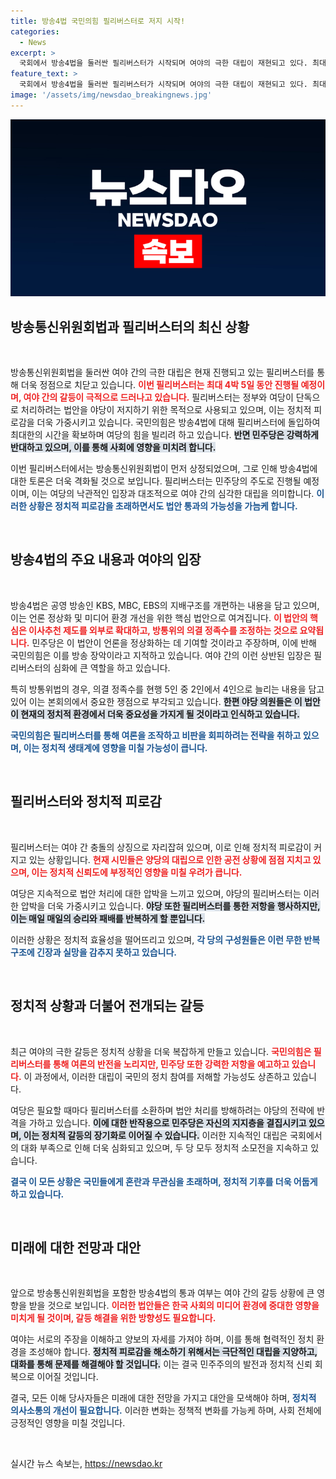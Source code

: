 ```yaml
---
title: 방송4법 국민의힘 필리버스터로 저지 시작!
categories:
  - News
excerpt: >
  국회에서 방송4법을 둘러싼 필리버스터가 시작되며 여야의 극한 대립이 재현되고 있다. 최대 4박 5일의 무제한 토론 후, 거부권과 재표결 수순이 반복될 것으로 예상되는 가운데 피로감이 커지고 있다. 과연 이번 대치의 끝은 어디일지 주목된다!
feature_text: >
  국회에서 방송4법을 둘러싼 필리버스터가 시작되며 여야의 극한 대립이 재현되고 있다. 최대 4박 5일의 무제한 토론 후, 거부권과 재표결 수순이 반복될 것으로 예상되는 가운데 피로감이 커지고 있다. 과연 이번 대치의 끝은 어디일지 주목된다!
image: '/assets/img/newsdao_breakingnews.jpg'
---
```


<p><img src="/assets/img/newsdao_breakingnews.jpg" alt="cryptoinkorea 속보" /></p>

<h2 data-ke-size="size26">방송통신위원회법과 필리버스터의 최신 상황</h2>

<p data-ke-size="size16">&nbsp;</p>

<p>방송통신위원회법을 둘러싼 여야 간의 극한 대립은 현재 진행되고 있는 필리버스터를 통해 더욱 정점으로 치닫고 있습니다. <b><span style="color: #ee2323;">이번 필리버스터는 최대 4박 5일 동안 진행될 예정이며, 여야 간의 갈등이 극적으로 드러나고 있습니다.</span></b> 필리버스터는 정부와 여당이 단독으로 처리하려는 법안을 야당이 저지하기 위한 목적으로 사용되고 있으며, 이는 정치적 피로감을 더욱 가중시키고 있습니다. 국민의힘은 방송4법에 대해 필리버스터에 돌입하여 최대한의 시간을 확보하며 여당의 힘을 빌리려 하고 있습니다. <b><span style="background-color: #21538527;">반면 민주당은 강력하게 반대하고 있으며, 이를 통해 사회에 영향을 미치려 합니다.</span></b> </p>

<p>이번 필리버스터에서는 방송통신위원회법이 먼저 상정되었으며, 그로 인해 방송4법에 대한 토론은 더욱 격화될 것으로 보입니다. 필리버스터는 민주당의 주도로 진행될 예정이며, 이는 여당의 낙관적인 입장과 대조적으로 여야 간의 심각한 대립을 의미합니다. <b><span style="color: #1a5490;">이러한 상황은 정치적 피로감을 초래하면서도 법안 통과의 가능성을 가늠케 합니다.</span></b></p>

<p data-ke-size="size16">&nbsp;</p>

<h2 data-ke-size="size26">방송4법의 주요 내용과 여야의 입장</h2>

<p data-ke-size="size16">&nbsp;</p>

<p>방송4법은 공영 방송인 KBS, MBC, EBS의 지배구조를 개편하는 내용을 담고 있으며, 이는 언론 정상화 및 미디어 환경 개선을 위한 핵심 법안으로 여겨집니다. <b><span style="color: #ee2323;">이 법안의 핵심은 이사추천 제도를 외부로 확대하고, 방통위의 의결 정족수를 조정하는 것으로 요약됩니다.</span></b> 민주당은 이 법안이 언론을 정상화하는 데 기여할 것이라고 주장하며, 이에 반해 국민의힘은 이를 방송 장악이라고 지적하고 있습니다. 여야 간의 이런 상반된 입장은 필리버스터의 심화에 큰 역할을 하고 있습니다. </p>

<p>특히 방통위법의 경우, 의결 정족수를 현행 5인 중 2인에서 4인으로 늘리는 내용을 담고 있어 이는 본회의에서 중요한 쟁점으로 부각되고 있습니다. <b><span style="background-color: #21538527;">한편 야당 의원들은 이 법안이 현재의 정치적 환경에서 더욱 중요성을 가지게 될 것이라고 인식하고 있습니다.</span></b>  </p>

<p><b><span style="color: #1a5490;">국민의힘은 필리버스터를 통해 여론을 조작하고 비판을 회피하려는 전략을 취하고 있으며, 이는 정치적 생태계에 영향을 미칠 가능성이 큽니다.</span></b></p>

<p data-ke-size="size16">&nbsp;</p>

<h2 data-ke-size="size26">필리버스터와 정치적 피로감</h2>

<p data-ke-size="size16">&nbsp;</p>

<p>필리버스터는 여야 간 충돌의 상징으로 자리잡혀 있으며, 이로 인해 정치적 피로감이 커지고 있는 상황입니다. <b><span style="color: #ee2323;">현재 시민들은 양당의 대립으로 인한 공전 상황에 점점 지치고 있으며, 이는 정치적 신뢰도에 부정적인 영향을 미칠 우려가 큽니다.</span></b> </p>

<p>여당은 지속적으로 법안 처리에 대한 압박을 느끼고 있으며, 야당의 필리버스터는 이러한 압박을 더욱 가중시키고 있습니다. <b><span style="background-color: #21538527;">야당 또한 필리버스터를 통한 저항을 행사하지만, 이는 매일 매일의 승리와 패배를 반복하게 할 뿐입니다.</span></b> </p>

<p>이러한 상황은 정치적 효율성을 떨어뜨리고 있으며, <b><span style="color: #1a5490;">각 당의 구성원들은 이런 무한 반복 구조에 긴장과 실망을 감추지 못하고 있습니다.</span></b> </p>

<p data-ke-size="size16">&nbsp;</p>

<h2 data-ke-size="size26">정치적 상황과 더불어 전개되는 갈등</h2>

<p data-ke-size="size16">&nbsp;</p>

<p>최근 여야의 극한 갈등은 정치적 상황을 더욱 복잡하게 만들고 있습니다. <b><span style="color: #ee2323;">국민의힘은 필리버스터를 통해 여론의 반전을 노리지만, 민주당 또한 강력한 저항을 예고하고 있습니다.</span></b> 이 과정에서, 이러한 대립이 국민의 정치 참여를 저해할 가능성도 상존하고 있습니다. </p>

<p>여당은 필요할 때마다 필리버스터를 소환하며 법안 처리를 방해하려는 야당의 전략에 반격을 가하고 있습니다. <b><span style="background-color: #21538527;">이에 대한 반작용으로 민주당은 자신의 지지층을 결집시키고 있으며, 이는 정치적 갈등의 장기화로 이어질 수 있습니다.</span></b> 이러한 지속적인 대립은 국회에서의 대화 부족으로 인해 더욱 심화되고 있으며, 두 당 모두 정치적 소모전을 지속하고 있습니다. </p>

<p><b><span style="color: #1a5490;">결국 이 모든 상황은 국민들에게 혼란과 무관심을 초래하며, 정치적 기후를 더욱 어둡게 하고 있습니다.</span></b></p>

<p data-ke-size="size16">&nbsp;</p>

<h2 data-ke-size="size26">미래에 대한 전망과 대안</h2>

<p data-ke-size="size16">&nbsp;</p>

<p>앞으로 방송통신위원회법을 포함한 방송4법의 통과 여부는 여야 간의 갈등 상황에 큰 영향을 받을 것으로 보입니다. <b><span style="color: #ee2323;">이러한 법안들은 한국 사회의 미디어 환경에 중대한 영향을 미치게 될 것이며, 갈등 해결을 위한 방향성도 필요합니다.</span></b> </p>

<p>여야는 서로의 주장을 이해하고 양보의 자세를 가져야 하며, 이를 통해 협력적인 정치 환경을 조성해야 합니다. <b><span style="background-color: #21538527;">정치적 피로감을 해소하기 위해서는 극단적인 대립을 지양하고, 대화를 통해 문제를 해결해야 할 것입니다.</span></b> 이는 결국 민주주의의 발전과 정치적 신뢰 회복으로 이어질 것입니다. </p>

<p>결국, 모든 이해 당사자들은 미래에 대한 전망을 가지고 대안을 모색해야 하며, <b><span style="color: #1a5490;">정치적 의사소통의 개선이 필요합니다.</span></b> 이러한 변화는 정책적 변화를 가능케 하며, 사회 전체에 긍정적인 영향을 미칠 것입니다.</p>

<p data-ke-size="size16">&nbsp;</p>
실시간 뉴스 속보는, <a href="https://newsdao.kr" rel="dofollow">https://newsdao.kr</a>



